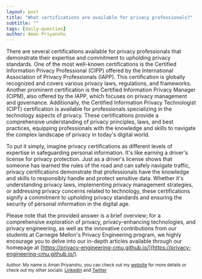 ```yaml
---
layout: post
title: "What certifications are available for privacy professionals?"
subtitle: ""
tags: [daily-question]
author: Aman Priyanshu
---
```


There are several certifications available for privacy professionals that demonstrate their expertise and commitment to upholding privacy standards. One of the most well-known certifications is the Certified Information Privacy Professional (CIPP) offered by the International Association of Privacy Professionals (IAPP). This certification is globally recognized and covers various privacy laws, regulations, and frameworks. Another prominent certification is the Certified Information Privacy Manager (CIPM), also offered by the IAPP, which focuses on privacy management and governance. Additionally, the Certified Information Privacy Technologist (CIPT) certification is available for professionals specializing in the technology aspects of privacy. These certifications provide a comprehensive understanding of privacy principles, laws, and best practices, equipping professionals with the knowledge and skills to navigate the complex landscape of privacy in today's digital world.

To put it simply, imagine privacy certifications as different levels of expertise in safeguarding personal information. It's like earning a driver's license for privacy protection. Just as a driver's license shows that someone has learned the rules of the road and can safely navigate traffic, privacy certifications demonstrate that professionals have the knowledge and skills to responsibly handle and protect sensitive data. Whether it's understanding privacy laws, implementing privacy management strategies, or addressing privacy concerns related to technology, these certifications signify a commitment to upholding privacy standards and ensuring the security of personal information in the digital age.

Please note that the provided answer is a brief overview; for a comprehensive exploration of privacy, privacy-enhancing technologies, and privacy engineering, as well as the innovative contributions from our students at Carnegie Mellon's Privacy Engineering program, we highly encourage you to delve into our in-depth articles available through our homepage at [https://privacy-engineering-cmu.github.io/](https://privacy-engineering-cmu.github.io/).

<small>Author: My name is Aman Priyanshu, you can check out my [website](https://amanpriyanshu.github.io/) for more details or check out my other socials: [LinkedIn](https://www.linkedin.com/in/aman-priyanshu/) and [Twitter](https://twitter.com/AmanPriyanshu6)</small>
